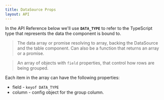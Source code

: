 ```yaml
---
title: DataSource Props
layout: API
---
```


In the API Reference below we'll use **`DATA_TYPE`** to refer to the TypeScript type that represents the data the component is bound to.

<PropTable>

<Prop name="data">

> The data array or promise resolving to array, backing the DataSource and the table component. Can also be a function that returns an array or a promise.

</Prop>

<Prop name="groupRowsBy">

> An array of objects with `field` properties, that control how rows are being grouped.

Each item in the array can have the following properties:
 * field - `keyof DATA_TYPE`
 * column - config object for the group <PropLink name="column">column</PropLink>.

<Sandpack>

```ts file=groupRowsBy-example.page.tsx
```
```ts file=columns.ts
```
</Sandpack>

</Prop>

</PropTable> 

